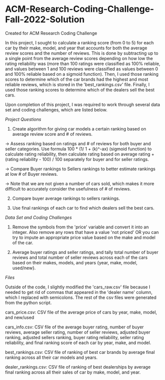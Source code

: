 # ACM-Research-Coding-Challenge-Fall-2022-Solution
Created for ACM Research Coding Challenge

In this project, I sought to calculate a ranking score (from 0 to 5) for each car by their make, model, and year that accounts for both the average review scores and the number of reviews. This is done by subtracting up to a single point from the average review scores depending on how low the rating reliability was (more than 100 ratings were classified as 100% reliable, and values between 1 and 100 reviews were classified as values between 0 and 100% reliable based on a sigmoid function). Then, I used those ranking scores to determine which of the car brands had the highest and most reliable reviews, which is stored in the 'best_rankings.csv' file. Finally, I used those ranking scores to determine which of the dealers sell the best cars.

Upon completion of this project, I was required to work through several data set and coding challenges, which are listed below.


_Project Questions_
1. Create algorithm for giving car models a certain ranking based on average review score and # of reviews.

-> Assess ranking based on ratings and # of reviews for both buyer and seller categories. Use formula 100 * (1/ 1 + (k)^-ax) (sigmoid function) to calculate rating reliability, then calculate rating based on average rating + (rating reliability - 100) / 100 separately for buyer and for seller ratings.

-> Compare Buyer rankings to Sellers rankings to better estimate rankings at low # of Buyer reviews.

-> Note that we are not given a number of cars sold, which makes it more difficult to accurately consider the usefulness of # of reviews.

2. Compare buyer average rankings to sellers rankings.

3. Use final rankings of each car to find which dealers sell the best cars.




_Data Set and Coding Challenges_

1. Remove the symbols from the 'price' variable and convert it into an integer. Also remove any rows that have a value 'not priced' OR you can try to impute an appropriate price value based on the make and model of the car.

2. Average buyer ratings and seller ratings, and tally total number of buyer reviews and total number of seller reviews across each of the cars based on their makes, models, and years {year, make, model, used/new}.



_Files_

Outside of the code, I slightly modified the 'cars_raw.csv' file because I needed to get rid of commas that appeared in the 'dealer name' column, which I replaced with semicolons. The rest of the csv files were generated from the python script.

cars_price.csv: CSV file of the average price of cars by year, make, model, and new/used

cars_info.csv: CSV file of the average buyer rating, number of buyer reviews, average seller rating, number of seller reviews, adjusted buyer ranking, adjusted sellers ranking, buyer rating reliability, seller rating reliability, and final ranking score of each car by year, make, and model.

best_rankings.csv: CSV file of ranking of best car brands by average final ranking across all their car models and years.

dealer_rankings.csv: CSV file of ranking of best dealerships by average final ranking across all their sales of car by make, model, and year.
